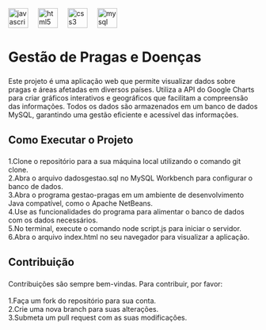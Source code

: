 <div align="left">
  <img src="https://cdn.jsdelivr.net/gh/devicons/devicon/icons/javascript/javascript-original.svg" height="40" alt="javascript logo"  />
  <img width="12" />
  <img src="https://cdn.jsdelivr.net/gh/devicons/devicon/icons/html5/html5-original.svg" height="40" alt="html5 logo"  />
  <img width="12" />
  <img src="https://cdn.jsdelivr.net/gh/devicons/devicon/icons/css3/css3-original.svg" height="40" alt="css3 logo"  />
  <img width="12" />
  <img src="https://cdn.jsdelivr.net/gh/devicons/devicon/icons/mysql/mysql-original.svg" height="40" alt="mysql logo"  />
</div>

###

<h1 align="left">Gestão de Pragas e Doenças</h1>

###

<p align="left">Este projeto é uma aplicação web que permite visualizar dados sobre pragas e áreas afetadas em diversos países. Utiliza a API do Google Charts para criar gráficos interativos e geográficos que facilitam a compreensão das informações. Todos os dados são armazenados em um banco de dados MySQL, garantindo uma gestão eficiente e acessível das informações.</p>

###

<h2 align="left">Como Executar o Projeto</h2>

###

<p align="left">1.Clone o repositório para a sua máquina local utilizando o comando git clone.<br>2.Abra o arquivo dadosgestao.sql no MySQL Workbench para configurar o banco de dados.<br>3.Abra o programa gestao-pragas em um ambiente de desenvolvimento Java compatível, como o Apache NetBeans.<br>4.Use as funcionalidades do programa para alimentar o banco de dados com os dados necessários.<br>5.No terminal, execute o comando node script.js para iniciar o servidor.<br>6.Abra o arquivo index.html no seu navegador para visualizar a aplicação.</p>

###

<h2 align="left">Contribuição</h2>

###

<p align="left">Contribuições são sempre bem-vindas. Para contribuir, por favor:<br><br>1.Faça um fork do repositório para sua conta.<br>2.Crie uma nova branch para suas alterações.<br>3.Submeta um pull request com as suas modificações.</p>

###
